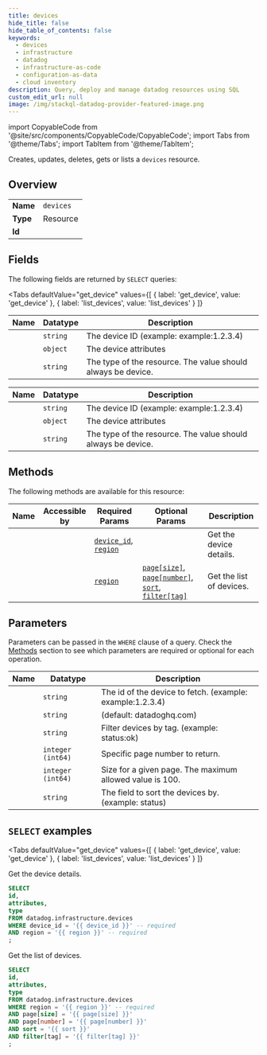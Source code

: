 ```yaml
--- 
title: devices
hide_title: false
hide_table_of_contents: false
keywords:
  - devices
  - infrastructure
  - datadog
  - infrastructure-as-code
  - configuration-as-data
  - cloud inventory
description: Query, deploy and manage datadog resources using SQL
custom_edit_url: null
image: /img/stackql-datadog-provider-featured-image.png
---
```


import CopyableCode from '@site/src/components/CopyableCode/CopyableCode';
import Tabs from '@theme/Tabs';
import TabItem from '@theme/TabItem';

Creates, updates, deletes, gets or lists a <code>devices</code> resource.

## Overview
<table><tbody>
<tr><td><b>Name</b></td><td><code>devices</code></td></tr>
<tr><td><b>Type</b></td><td>Resource</td></tr>
<tr><td><b>Id</b></td><td><CopyableCode code="datadog.infrastructure.devices" /></td></tr>
</tbody></table>

## Fields

The following fields are returned by `SELECT` queries:

<Tabs
    defaultValue="get_device"
    values={[
        { label: 'get_device', value: 'get_device' },
        { label: 'list_devices', value: 'list_devices' }
    ]}
>
<TabItem value="get_device">

<table>
<thead>
    <tr>
    <th>Name</th>
    <th>Datatype</th>
    <th>Description</th>
    </tr>
</thead>
<tbody>
<tr>
    <td><CopyableCode code="id" /></td>
    <td><code>string</code></td>
    <td>The device ID (example: example:1.2.3.4)</td>
</tr>
<tr>
    <td><CopyableCode code="attributes" /></td>
    <td><code>object</code></td>
    <td>The device attributes</td>
</tr>
<tr>
    <td><CopyableCode code="type" /></td>
    <td><code>string</code></td>
    <td>The type of the resource. The value should always be device.</td>
</tr>
</tbody>
</table>
</TabItem>
<TabItem value="list_devices">

<table>
<thead>
    <tr>
    <th>Name</th>
    <th>Datatype</th>
    <th>Description</th>
    </tr>
</thead>
<tbody>
<tr>
    <td><CopyableCode code="id" /></td>
    <td><code>string</code></td>
    <td>The device ID (example: example:1.2.3.4)</td>
</tr>
<tr>
    <td><CopyableCode code="attributes" /></td>
    <td><code>object</code></td>
    <td>The device attributes</td>
</tr>
<tr>
    <td><CopyableCode code="type" /></td>
    <td><code>string</code></td>
    <td>The type of the resource. The value should always be device.</td>
</tr>
</tbody>
</table>
</TabItem>
</Tabs>

## Methods

The following methods are available for this resource:

<table>
<thead>
    <tr>
    <th>Name</th>
    <th>Accessible by</th>
    <th>Required Params</th>
    <th>Optional Params</th>
    <th>Description</th>
    </tr>
</thead>
<tbody>
<tr>
    <td><a href="#get_device"><CopyableCode code="get_device" /></a></td>
    <td><CopyableCode code="select" /></td>
    <td><a href="#parameter-device_id"><code>device_id</code></a>, <a href="#parameter-region"><code>region</code></a></td>
    <td></td>
    <td>Get the device details.</td>
</tr>
<tr>
    <td><a href="#list_devices"><CopyableCode code="list_devices" /></a></td>
    <td><CopyableCode code="select" /></td>
    <td><a href="#parameter-region"><code>region</code></a></td>
    <td><a href="#parameter-page[size]"><code>page[size]</code></a>, <a href="#parameter-page[number]"><code>page[number]</code></a>, <a href="#parameter-sort"><code>sort</code></a>, <a href="#parameter-filter[tag]"><code>filter[tag]</code></a></td>
    <td>Get the list of devices.</td>
</tr>
</tbody>
</table>

## Parameters

Parameters can be passed in the `WHERE` clause of a query. Check the [Methods](#methods) section to see which parameters are required or optional for each operation.

<table>
<thead>
    <tr>
    <th>Name</th>
    <th>Datatype</th>
    <th>Description</th>
    </tr>
</thead>
<tbody>
<tr id="parameter-device_id">
    <td><CopyableCode code="device_id" /></td>
    <td><code>string</code></td>
    <td>The id of the device to fetch. (example: example:1.2.3.4)</td>
</tr>
<tr id="parameter-region">
    <td><CopyableCode code="region" /></td>
    <td><code>string</code></td>
    <td>(default: datadoghq.com)</td>
</tr>
<tr id="parameter-filter[tag]">
    <td><CopyableCode code="filter[tag]" /></td>
    <td><code>string</code></td>
    <td>Filter devices by tag. (example: status:ok)</td>
</tr>
<tr id="parameter-page[number]">
    <td><CopyableCode code="page[number]" /></td>
    <td><code>integer (int64)</code></td>
    <td>Specific page number to return.</td>
</tr>
<tr id="parameter-page[size]">
    <td><CopyableCode code="page[size]" /></td>
    <td><code>integer (int64)</code></td>
    <td>Size for a given page. The maximum allowed value is 100.</td>
</tr>
<tr id="parameter-sort">
    <td><CopyableCode code="sort" /></td>
    <td><code>string</code></td>
    <td>The field to sort the devices by. (example: status)</td>
</tr>
</tbody>
</table>

## `SELECT` examples

<Tabs
    defaultValue="get_device"
    values={[
        { label: 'get_device', value: 'get_device' },
        { label: 'list_devices', value: 'list_devices' }
    ]}
>
<TabItem value="get_device">

Get the device details.

```sql
SELECT
id,
attributes,
type
FROM datadog.infrastructure.devices
WHERE device_id = '{{ device_id }}' -- required
AND region = '{{ region }}' -- required
;
```
</TabItem>
<TabItem value="list_devices">

Get the list of devices.

```sql
SELECT
id,
attributes,
type
FROM datadog.infrastructure.devices
WHERE region = '{{ region }}' -- required
AND page[size] = '{{ page[size] }}'
AND page[number] = '{{ page[number] }}'
AND sort = '{{ sort }}'
AND filter[tag] = '{{ filter[tag] }}'
;
```
</TabItem>
</Tabs>

